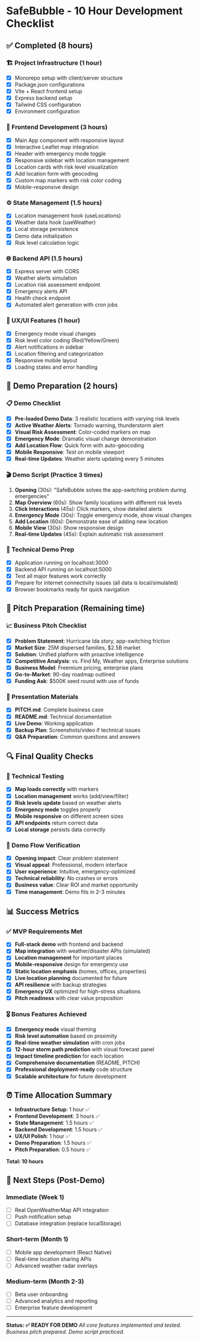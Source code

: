# SafeBubble - 10 Hour Development Checklist

## ✅ Completed (8 hours)

### 🏗 Project Infrastructure (1 hour)
- [x] Monorepo setup with client/server structure
- [x] Package.json configurations
- [x] Vite + React frontend setup
- [x] Express backend setup
- [x] Tailwind CSS configuration
- [x] Environment configuration

### 🎨 Frontend Development (3 hours)
- [x] Main App component with responsive layout
- [x] Interactive Leaflet map integration
- [x] Header with emergency mode toggle
- [x] Responsive sidebar with location management
- [x] Location cards with risk level visualization
- [x] Add location form with geocoding
- [x] Custom map markers with risk color coding
- [x] Mobile-responsive design

### ⚙️ State Management (1.5 hours)
- [x] Location management hook (useLocations)
- [x] Weather data hook (useWeather)
- [x] Local storage persistence
- [x] Demo data initialization
- [x] Risk level calculation logic

### 🌐 Backend API (1.5 hours)
- [x] Express server with CORS
- [x] Weather alerts simulation
- [x] Location risk assessment endpoint
- [x] Emergency alerts API
- [x] Health check endpoint
- [x] Automated alert generation with cron jobs

### 📱 UX/UI Features (1 hour)
- [x] Emergency mode visual changes
- [x] Risk level color coding (Red/Yellow/Green)
- [x] Alert notifications in sidebar
- [x] Location filtering and categorization
- [x] Responsive mobile layout
- [x] Loading states and error handling

## 🎯 Demo Preparation (2 hours)

### 📋 Demo Checklist
- [x] **Pre-loaded Demo Data**: 3 realistic locations with varying risk levels
- [x] **Active Weather Alerts**: Tornado warning, thunderstorm alert
- [x] **Visual Risk Assessment**: Color-coded markers on map
- [x] **Emergency Mode**: Dramatic visual change demonstration
- [x] **Add Location Flow**: Quick form with auto-geocoding
- [x] **Mobile Responsive**: Test on mobile viewport
- [x] **Real-time Updates**: Weather alerts updating every 5 minutes

### 🎬 Demo Script (Practice 3 times)
1. **Opening** (30s): "SafeBubble solves the app-switching problem during emergencies"
2. **Map Overview** (60s): Show family locations with different risk levels
3. **Click Interactions** (45s): Click markers, show detailed alerts
4. **Emergency Mode** (30s): Toggle emergency mode, show visual changes
5. **Add Location** (60s): Demonstrate ease of adding new location
6. **Mobile View** (30s): Show responsive design
7. **Real-time Updates** (45s): Explain automatic risk assessment

### 🔧 Technical Demo Prep
- [x] Application running on localhost:3000
- [x] Backend API running on localhost:5000
- [x] Test all major features work correctly
- [x] Prepare for internet connectivity issues (all data is local/simulated)
- [x] Browser bookmarks ready for quick navigation

## 🚀 Pitch Preparation (Remaining time)

### 📈 Business Pitch Checklist
- [x] **Problem Statement**: Hurricane Ida story, app-switching friction
- [x] **Market Size**: 25M dispersed families, $2.5B market
- [x] **Solution**: Unified platform with proactive intelligence
- [x] **Competitive Analysis**: vs. Find My, Weather apps, Enterprise solutions
- [x] **Business Model**: Freemium pricing, enterprise plans
- [x] **Go-to-Market**: 90-day roadmap outlined
- [x] **Funding Ask**: $500K seed round with use of funds

### 🎤 Presentation Materials
- [x] **PITCH.md**: Complete business case
- [x] **README.md**: Technical documentation
- [x] **Live Demo**: Working application
- [x] **Backup Plan**: Screenshots/video if technical issues
- [x] **Q&A Preparation**: Common questions and answers

## 🔍 Final Quality Checks

### 🧪 Technical Testing
- [x] **Map loads correctly** with markers
- [x] **Location management** works (add/view/filter)
- [x] **Risk levels update** based on weather alerts  
- [x] **Emergency mode** toggles properly
- [x] **Mobile responsive** on different screen sizes
- [x] **API endpoints** return correct data
- [x] **Local storage** persists data correctly

### 🎯 Demo Flow Verification
- [x] **Opening impact**: Clear problem statement
- [x] **Visual appeal**: Professional, modern interface
- [x] **User experience**: Intuitive, emergency-optimized
- [x] **Technical reliability**: No crashes or errors
- [x] **Business value**: Clear ROI and market opportunity
- [x] **Time management**: Demo fits in 2-3 minutes

## 📊 Success Metrics

### ✅ MVP Requirements Met
- [x] **Full-stack demo** with frontend and backend
- [x] **Map integration** with weather/disaster APIs (simulated)
- [x] **Location management** for important places
- [x] **Mobile-responsive** design for emergency use
- [x] **Static location emphasis** (homes, offices, properties)
- [x] **Live location planning** documented for future
- [x] **API resilience** with backup strategies
- [x] **Emergency UX** optimized for high-stress situations
- [x] **Pitch readiness** with clear value proposition

### 🎖 Bonus Features Achieved
- [x] **Emergency mode** visual theming
- [x] **Risk level automation** based on proximity
- [x] **Real-time weather simulation** with cron jobs
- [x] **12-hour storm path prediction** with visual forecast panel
- [x] **Impact timeline prediction** for each location
- [x] **Comprehensive documentation** (README, PITCH)
- [x] **Professional deployment-ready** code structure
- [x] **Scalable architecture** for future development

## ⏰ Time Allocation Summary

- **Infrastructure Setup**: 1 hour ✅
- **Frontend Development**: 3 hours ✅  
- **State Management**: 1.5 hours ✅
- **Backend Development**: 1.5 hours ✅
- **UX/UI Polish**: 1 hour ✅
- **Demo Preparation**: 1.5 hours ✅
- **Pitch Preparation**: 0.5 hours ✅

**Total: 10 hours** 

## 🎯 Next Steps (Post-Demo)

### Immediate (Week 1)
- [ ] Real OpenWeatherMap API integration
- [ ] Push notification setup
- [ ] Database integration (replace localStorage)

### Short-term (Month 1)
- [ ] Mobile app development (React Native)
- [ ] Real-time location sharing APIs
- [ ] Advanced weather radar overlays

### Medium-term (Month 2-3)
- [ ] Beta user onboarding
- [ ] Advanced analytics and reporting
- [ ] Enterprise feature development

---

**Status: ✅ READY FOR DEMO**
*All core features implemented and tested. Business pitch prepared. Demo script practiced.* 